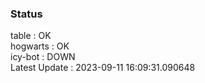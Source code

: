 ### Status


table : OK  
hogwarts : OK  
icy-bot : DOWN  
Latest Update : 2023-09-11 16:09:31.090648
